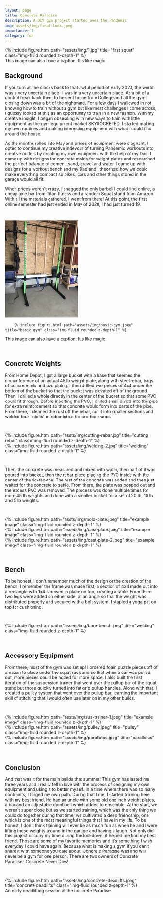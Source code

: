 ```yaml
---
layout: page
title: Concrete Paradise 
description: A DIY gym project started over the Pandemic
img: assets/img/final-look.jpeg
importance: 1
category: fun
---
```



<div class="row">
    <div class="col-sm mt-3 mt-md-0">
        {% include figure.html path="assets/img/1.jpg" title="first squat" class="img-fluid rounded z-depth-1" %}
    </div>
</div>
<div class="caption">
    This image can also have a caption. It's like magic.
</div>



## Background 

If you turn all the clocks back to that awful period of early 2020, the world was a very uncertain place- I was in a very uncertain place. As a bit of a control freak back then, to be sent home from College and all the gyms closing down was a bit of the nightmare. For a few days I wallowed in not knowing how to train without a gym but like most challenges I come across, I quickly looked at this as an opportunity to train in a new fashion. With my creative insight, I began obsessing with new ways to train with little equipment as the gym equipment market SKYROCKETED. I started making my own routines and making interesting equipment with what I could find around the house. 

As the months rolled into May and prices of equipment were stagnant, I opted to continue my creative indevour of turning Pandemic workouts into creative outlets by creating my own equipment with the help of my Dad. I came up with designs for concrete molds for weight plates and researched the perfect balance of cement, sand, gravel and water. I came up with designs for a workout bench and my Dad and I theorized how we could make everything compact so bikes, cars and other things stored in the garage would all fit. 

When prices weren't crazy, I snagged the only barbell I could find online, a cheap axle bar from Titan fitness and a random Squat stand from Amazon. With all the materials gathered, I went from there! At this point, the first online semester had just ended in May of 2020, I had just turned 19. 

&nbsp;

<img src="assets/img/basic-gym.jpeg" class="img-fluid" alt="Responsive image">

<div class="row">
    
        {% include figure.html path="assets/img/basic-gym.jpeg" title="basic gym" class="img-fluid rounded z-depth-1" %}
    
</div>
<div class="caption">
    This image can also have a caption. It's like magic.
</div>


&nbsp;

## Concrete Weights

From Home Depot, I got a large bucket with a base that seemed the circumference of an actual 45 lb weight plate, along with steel rebar, bags of concrete mix and pvc piping. I then drilled two peices of 4x4 under the bottom of the bucket so that the bucket was elevated off of the ground. Then, I drilled a whole directly in the center of the bucket so that some PVC could fit through. Before inserting the PVC, I drilled small divots into the pipe for extra reinforcement so that concrete would form into parts of the pipe. From there, I cleaned the rust off the rebar, cut it into smaller sections and welded four 'sticks' of rebar into a tic-tac-toe shape. 

&nbsp;


<div class="row">
    <div class="col-sm mt-3 mt-md-0">
        {% include figure.html path="assts/img/cutting-rebar.jpg" title="cutting rebar" class="img-fluid rounded z-depth-1" %}
    </div>
    <div class="col-sm mt-3 mt-md-0">
        {% include figure.html path="assets/img/welding-2.jpg" title="welding" class="img-fluid rounded z-depth-1" %}
    </div>
    

&nbsp;

Then, the concrete was measured and mixed with water, then half of it was poured into bucket, then the rebar piece placing the PVC inside with the center of the tic-tac-toe. The rest of the concrete was added and then just waited for the concrete to settle. From there, the plate was popped out and the excess PVC was removed. The process was done multiple times for more 45 lb weights and done with a smaller bucket for a set of 20 lb, 10 lb and 5 lb weights. 

&nbsp;

<div class="row">
    <div class="col-sm mt-3 mt-md-0">
        {% include figure.html path="assts/img/mold-plate.jpeg" title="example image" class="img-fluid rounded z-depth-1" %}
    </div>
    <div class="col-sm mt-3 mt-md-0">
        {% include figure.html path="assets/img/cast-plate.jpeg" title="example image" class="img-fluid rounded z-depth-1" %}
    </div>
    <div class="col-sm mt-3 mt-md-0">
        {% include figure.html path="assets/img/cast-plate-2.jpeg" title="example image" class="img-fluid rounded z-depth-1" %}
    </div>
</div>


&nbsp;

## Bench 
To be honest, I don't remember much of the design or the creation of the bench. I remember the frame was made first, a section of 4x4 made out into a rectangle with 1x4 screwed in place on top, creating a table. From there two legs were added on either side, at an angle so that the weight was distributed properly and secured with a bolt system. I stapled a yoga pat on top for cushioning. 

&nbsp;

<div class="row">
    <div class="col-sm mt-3 mt-md-0">
        {% include figure.html path="assets/img/bare-bench.jpeg" title="welding" class="img-fluid rounded z-depth-1" %}
    </div>
</div>


&nbsp;

## Accessory Equipment

From there, most of the gym was set up! I ordered foam puzzle pieces off of amazon to place under the squat rack and so that when a car was pulled out, more pieces could be added for more space. I also built the first iteration of the suspension trainer that went over the pullup bar of the squat stand but those quickly turned into fat grip pullup handles. Along with that, I created a pulley system that went over the pullup bar, learning the important skill of stitching that I would often use later on in my other builds. 

&nbsp;

<div class="row">
    <div class="col-sm mt-3 mt-md-0">
        {% include figure.html path="assts/img/sus-trainer-1.jpeg" title="example image" class="img-fluid rounded z-depth-1" %}
    </div>
    <div class="col-sm mt-3 mt-md-0">
        {% include figure.html path="assets/img/pulley.jpeg" title="pulley" class="img-fluid rounded z-depth-1" %}
    </div>
    <div class="col-sm mt-3 mt-md-0">
        {% include figure.html path="assets/img/paralletes.jpeg" title="paralletes" class="img-fluid rounded z-depth-1" %}
    </div>
</div>


&nbsp;

## Conclusion

And that was it for the main builds that summer! This gym has lasted me three years and I really fell in love with the process of designing my own equipment and using it to better myself. In a time where there was so many contraints, I forged my own path. During that time, I started training here with my best friend. He had an uncle with some old one inch weight plates, a bar and an adjustable dumbbell which added to ensemble. At the start, we weren't super close but as we started training, which was the only thing we could do together during that time, we cultivated a deep friendship, one which is one of the most meaningful things that I have in my life. To be honest, I don't think training will ever be as much fun as when he and I were lifting these weights around in the garage and having a laugh. Not only did this project occupy my time during the lockdown, it helped me find my best friend. Those are some of my favorite memories and it's something I wish everyday I could have again. Because what is making a gym if you can't share it with someone you care about! Concrete Paradise was and will never be a gym for one person. There are two owners of Concrete Paradise- Concrete Never Dies!

&nbsp;

<div class="row">
    <div class="col-sm mt-3 mt-md-0">
        {% include figure.html path="assets/img/concrete-deadlifts.jpeg" title="concrete deadlifts" class="img-fluid rounded z-depth-1" %}
    </div>
</div>
<div class="caption">
    An early deadlifting session at the concrete Paradise
</div>


&nbsp;
